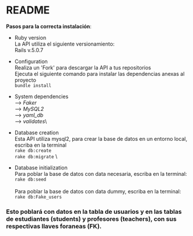 # README

**Pasos para la correcta instalación**:

* Ruby version \
La API utiliza el siguiente versionamiento: \
Rails v.5.0.7

* Configuration\
Realiza un 'Fork' para descargar la API a tus repositorios \
Ejecuta el siguiente comando para instalar las dependencias anexas al proyecto \
`bundle install`

* System dependencies\
--> *Faker* \
--> *MySQL2* \
--> *yaml_db* \
--> *validates*\

* Database creation \
Esta API utiliza mysql2, para crear la base de datos en un entorno local, escriba en la terminal \
`rake db:create` \
`rake db:migrate` \

* Database initialization \
Para poblar la base de datos con data necesaria, escriba en la terminal: \
`rake db:seed` \
\
Para poblar la base de datos con data dummy, escriba en la terminal: \
`rake db:Fake_users`
### Esto poblará con datos en la tabla de usuarios y en las tablas de estudiantes (students) y profesores (teachers), con sus respectivas llaves foraneas (FK).


<!-- * How to run the test suite

* Services (job queues, cache servers, search engines, etc.)

* Deployment instructions

* ...
 -->